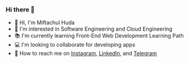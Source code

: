 ### Hi there 👋

- 👋 Hi, I'm Miftachul Huda
- 👀 I'm interested in Software Engineering and Cloud Engineering 
- 📚 I'm currently learning Front-End Web Development Learning Path
- 💻 I'm looking to collaborate for developing apps
- 🤝 How to reach me on 
<a href="https://www.instagram.com/miftachulhd/" target="_blank">Instagram</a>,
<a href="https://www.linkedin.com/in/miftachul-hd/" target="_blank">LinkedIn</a>, and
<a href="https://t.me/mif_OS" target="_blank">Telegram</a>

<!--
**knock5/knock5** is a ✨ _special_ ✨ repository because its `README.md` (this file) appears on your GitHub profile.
